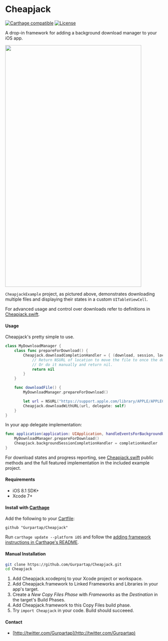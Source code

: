 # Cheapjack

[![Carthage compatible][carthage-image]][carthage-url]
[![License][license-image]][license-url]

A drop-in framework for adding a background download manager to your iOS app.

<img src="http://i.imgur.com/B7dGvUe.png" height="773" width="435">

`CheapjackExample` project, as pictured above, demonstrates downloading multiple files and displaying their states in a custom `UITableViewCell`.

For advanced usage and control over downloads refer to definitions in [Cheapjack.swift](https://github.com/Gurpartap/Cheapjack/blob/master/Cheapjack/Cheapjack.swift).

#### Usage

Cheapjack's pretty simple to use.

```swift
class MyDownloadManager {
	class func prepareForDownload() {
		Cheapjack.downloadCompletionHandler = { (download, session, location) -> NSURL? in
			// Return NSURL of location to move the file to once the download completes.
			// Or do it manually and return nil.
			return nil
		}
	}

	func downloadFile() {
		MyDownloadManager.prepareForDownload()

		let url = NSURL("https://support.apple.com/library/APPLE/APPLECARE_ALLGEOS/HT1425/sample_iPod.m4v.zip") // 2.2 MB
		Cheapjack.downloadWithURL(url, delegate: self)
	}
}
```

In your app delegate implementation:

```swift
func application(application: UIApplication, handleEventsForBackgroundURLSession identifier: String, completionHandler: () -> Void) {
	MyDownloadManager.prepareForDownload()
	Cheapjack.backgroundSessionCompletionHandler = completionHandler
}
```

For download states and progress reporting, see [Cheapjack.swift](https://github.com/Gurpartap/Cheapjack/blob/master/Cheapjack/Cheapjack.swift) public methods and the full featured implementation in the included example project.

#### Requirements

* iOS 8.1 SDK+
* Xcode 7+

#### Install with [Carthage](https://github.com/Carthage/Carthage)

Add the following to your [Cartfile](https://github.com/Carthage/Carthage/blob/master/Documentation/Artifacts.md#cartfile):

```
github "Gurpartap/Cheapjack"
```

Run `carthage update --platform iOS` and follow the [adding framework instructions in Carthage's README](https://github.com/Carthage/Carthage#adding-frameworks-to-an-application).

#### Manual Installation

```sh
git clone https://github.com/Gurpartap/Cheapjack.git
cd Cheapjack
```

1. Add Cheapjack.xcodeproj to your Xcode project or workspace.
2. Add Cheapjack.framework to Linked Frameworks and Libraries in your app's target.
3. Create a *New Copy Files Phase* with *Frameworks* as the *Destination* in the target's Build Phases.
4. Add Cheapjack.framework to this Copy Files build phase.
5. Try `import Cheapjack` in your code. Build should succeeed.

#### Contact

* [http://twitter.com/Gurpartap](http://twitter.com/Gurpartap)

[carthage-url]: https://github.com/Carthage/Carthage
[carthage-image]: https://img.shields.io/badge/Carthage-compatible-4BC51D.svg?style=flat

[license-url]: https://raw.githubusercontent.com/Gurpartap/Cheapjack/master/LICENSE
[license-image]: https://img.shields.io/badge/license-MIT-brightgreen.svg
